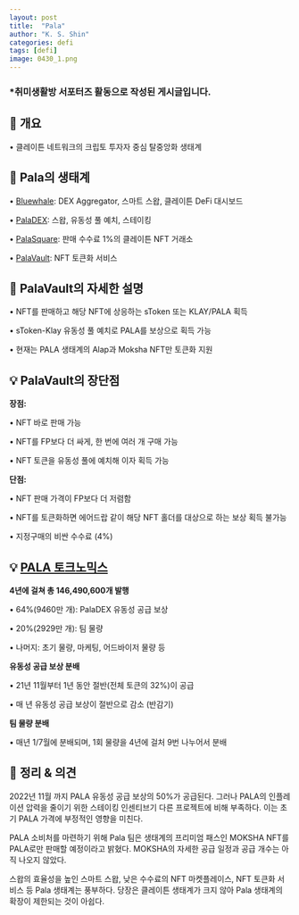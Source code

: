 ```yaml
---
layout: post
title:  "Pala"
author: "K. S. Shin"
categories: defi
tags: [defi]
image: 0430_1.png
---
```


### *취미생활방 서포터즈 활동으로 작성된 게시글입니다.

## 🔎 개요
• 클레이튼 네트워크의 크립토 투자자 중심 탈중앙화 생태계

## 🔎 Pala의 생태계
• [Bluewhale](https://docs.pala.world/pala-guidebook/how-to-explore-bluewhale): DEX Aggregator, 스마트 스왑, 클레이튼 DeFi 대시보드

• [PalaDEX](https://docs.pala.world/pala-guidebook/how-to-explore-paladex): 스왑, 유동성 풀 예치, 스테이킹

• [PalaSquare](https://docs.pala.world/pala-guidebook/how-to-explore-palasquare-beta): 판매 수수료 1%의 클레이튼 NFT 거래소

• [PalaVault](https://docs.pala.world/pala-guidebook/how-to-explore-palavault): NFT 토큰화 서비스

## 🔎 PalaVault의 자세한 설명
• NFT를 판매하고 해당 NFT에 상응하는 sToken 또는 KLAY/PALA 획득

• sToken-Klay 유동성 풀 예치로 PALA를 보상으로 획득 가능

• 현재는 PALA 생태계의 Alap과 Moksha NFT만 토큰화 지원

## 💡 PalaVault의 장단점
  **장점:**

• NFT 바로 판매 가능

• NFT를 FP보다 더 싸게, 한 번에 여러 개 구매 가능

• NFT 토큰을 유동성 풀에 예치해 이자 획득 가능

  **단점:**

• NFT 판매 가격이 FP보다 더 저렴함

• NFT를 토큰화하면 에어드랍 같이 해당 NFT 홀더를 대상으로 하는 보상 획득 불가능

• 지정구매의 비싼 수수료 (4%)

## 💡 [PALA 토크노믹스](https://docs.pala.world/tokenomics/pala)
 
**4년에 걸쳐 총 146,490,600개 발행**

• 64%(9460만 개): PalaDEX 유동성 공급 보상

• 20%(2929만 개): 팀 물량

• 나머지: 초기 물량, 마케팅, 어드바이저 물량 등

  **유동성 공급 보상 분배**

• 21년 11월부터 1년 동안 절반(전체 토큰의 32%)이 공급

• 매 년 유동성 공급 보상이 절반으로 감소 (반감기)

  **팀 물량 분배**

• 매년 1/7월에 분배되며, 1회 물량을 4년에 걸처 9번 나누어서 분배

## 🔎 정리 & 의견
2022년 11월 까지 PALA 유동성 공급 보상의 50%가 공급된다. 그러나 PALA의 인플레이션 압력을 줄이기 위한 스테이킹 인센티브기 다른 프로젝트에 비해 부족하다. 이는 초기 PALA 가격에 부정적인 영향을 미친다.

PALA 소비처를 마련하기 위해 Pala 팀은 생태계의 프리미엄 패스인 MOKSHA NFT를 PALA로만 판매할 예정이라고 밝혔다. MOKSHA의 자세한 공급 일정과 공급 개수는 아직 나오지 않았다.

스왑의 효율성을 높인 스마트 스왑, 낮은 수수료의 NFT 마켓플레이스, NFT 토큰화 서비스 등 Pala 생태계는 풍부하다. 당장은 클레이튼 생태계가 크지 않아 Pala 생태계의 확장이 제한되는 것이 아쉽다.